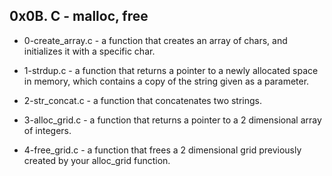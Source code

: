 ## 0x0B. C - malloc, free
- 0-create_array.c - a function that creates an array of chars, and initializes it with a specific char.
- 1-strdup.c - a function that returns a pointer to a newly allocated space in memory, which contains a copy of the string given as a parameter.
- 2-str_concat.c - a function that concatenates two strings.

- 3-alloc_grid.c - a function that returns a pointer to a 2 dimensional array of integers.
- 4-free_grid.c - a function that frees a 2 dimensional grid previously created by your alloc_grid function.

